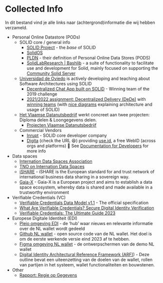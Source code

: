 # Collected Info

In dit bestand vind je alle links naar (achtergrond)informatie die wij hebben verzameld.

- Personal Online Datastore (PODs)
  - SOLID core / general info
    - [SOLID Project](https://solidproject.org/) - the _base_ of SOLID
    - [SolidOS](https://github.com/SolidOS/solidos)
    - [PLDN](https://www.pldn.nl/wiki/PODS) - their definition of Personal Online Data Stores (PODS)
    - [SolidLabResearch | Bashlib](https://github.com/SolidLabResearch/Bashlib) - a suite of functionality to facilitate use and development for Solid, mainly focused on supporting the [Community Solid Server](https://github.com/CommunitySolidServer/CommunitySolidServer)
  - [Universidad de Oviedo](https://arquisoft.github.io/) is actively developing and teaching about Software Architectures using SOLID
    - [Decentralized Chat App built on SOLID](https://arquisoft.github.io/dechat_es6a2/documentation.html) - Winning team of the 2019 challenge
    - [2021/2022 assignment: Decentralized Delivery (DeDe)](https://arquisoft.github.io/course2122/labAssignmentDescription.html) with [winning teams](https://arquisoft.github.io/course2122.html#SolidChallenge) (with [nice diagrams](https://arquisoft.github.io/dede_en2a/) explaining architecture and usage of SOLID)
  - [Het Vlaamse Datanutsbedrijf](https://www.vlaanderen.be/digitaal-vlaanderen/het-vlaams-datanutsbedrijf) werkt concreet aan twee projecten: Diploma delen & Loongegevens delen. 
    - [Projecten Vlaamse Datanutsbedrijf](https://www.vlaanderen.be/digitaal-vlaanderen/het-vlaams-datanutsbedrijf/projecten-vlaams-datanutsbedrijf)
  - Commercial Vendors
    - [Inrupt](https://inrupt.com/) - SOLID core developer company
    - [Digita](https://www.digita.ai/) (check the URL :laughing:) providing [use.id](https://get.use.id/), a free WebID (across orgs and platforms) 🤔 See [Documentation for Developers](https://docs.use.id/) for more info
- Data spaces
  - [Internation Data Spaces Association](https://internationaldataspaces.org/why/data-spaces/) 
  - [TNO on Internation Data Spaces](https://www.tno.nl/en/technology-science/technologies/international-data-spaces)
  - [iSHARE](https://ishare.eu/) - iSHARE is the European standard for and trust network of international business data sharing in a sovereign way.
  - [Gaia-X](https://gaia-x.eu/) - Gaia-X is a European project and aims to establish a data space ecosystem, whereby data is shared and made available in a trustworthy environment
- Verifiable Credentials (VC)
  - [Verifiable Credentials Data Model v1.1](https://www.w3.org/TR/vc-data-model-1.1/) - The official specification
  - [What Are Verifiable Credentials? Secure Digital Identity Verification](https://www.identity.com/what-are-verifiable-credentials/)
  - [Verifiable Credentials: The Ultimate Guide 2023](https://www.dock.io/post/verifiable-credentials)
- Europese Digitale Identiteit (EDI)
  - [Pleio omgeving EDI](https://edi.pleio.nl/) - de ‘hub’ waar nieuws en relevante informatie over de NL wallet wordt gedeeld
  - [Github NL wallet](https://github.com/MinBZK/nl-wallet-demo-app) - open source code van de NL wallet. Het doel is om de eerste werkende versie eind 2023 af te hebben.
  - [Figma omgeving NL wallet](https://www.figma.com/file/dO5pKIIIyDgG0N2ZX4C2xd/2212_V1_Designs_NL-Voorbeeld-Wallet?node-id=1818%3A36637) - de ontwerpschermen van de demo NL wallet 
  - [Digital Identity Architectural Reference Framework (ARF)](https://futurium.ec.europa.eu/sites/default/files/2022-02/Outline%20final.pdf)) - Deze outline bevat een uiteenzetting van de doelen van de wallet, rollen van partijen in het systeem, wallet functionaliteiten en bouwstenen.
- Other
  - [Rapport: Regie op Gegevens](https://www.rijksoverheid.nl/documenten/rapporten/2022/01/13/poc-gegevensinzage-burgers)
